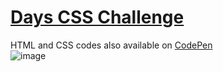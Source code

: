 # <a href="https://codepen.io/jesserds/pen/LYdqqBg100" target="_blank">Days CSS Challenge</a><br>
HTML and CSS codes also available on <a href="https://codepen.io/jesserds/pen/LYdqqBg" target="_blank">CodePen</a><br>
![image](https://user-images.githubusercontent.com/96559234/185769170-3c0df513-2d87-4f69-b440-74950942c2dc.png)
